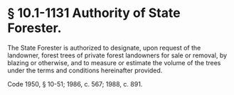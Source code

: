 # § 10.1-1131 Authority of State Forester.

<p>The State Forester is authorized to designate, upon request of the landowner, forest trees of private forest landowners for sale or removal, by blazing or otherwise, and to measure or estimate the volume of the trees under the terms and conditions hereinafter provided.</p><p>Code 1950, § 10-51; 1986, c. 567; 1988, c. 891.</p>